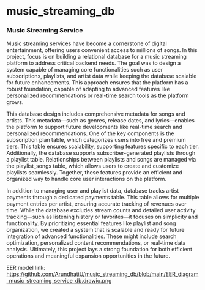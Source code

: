 # music_streaming_db
### Music Streaming Service

Music streaming services have become a cornerstone of digital entertainment, offering users convenient access to millions of songs.
In this project, focus is on building a relational database for a music streaming platform to address critical backend needs. 
The goal was to design a system capable of managing core functionalities such as user subscriptions, playlists, and artist data while keeping the database scalable for future enhancements. 
This approach ensures that the platform has a robust foundation, capable of adapting to advanced features like personalized recommendations or real-time search tools as the platform grows.

This database design includes comprehensive metadata for songs and artists. This metadata—such as genres, release dates, and lyrics—enables the platform to support future developments like real-time search and personalized recommendations. 
One of the key components is the subscription plan table, which categorizes users into free and premium tiers. 
This table ensures scalability, supporting features specific to each tier. 
Additionally, the database supports subscriber-generated playlists through a playlist table. 
Relationships between playlists and songs are managed via the playlist_songs table, which allows users to create and customize playlists seamlessly. 
Together, these features provide an efficient and organized way to handle core user interactions on the platform.

In addition to managing user and playlist data,  database tracks artist payments through a dedicated payments table. 
This table allows for multiple payment entries per artist, ensuring accurate tracking of revenues over time. 
While the database excludes stream counts and detailed user activity tracking—such as listening history or favorites—it focuses on simplicity and functionality. 
By prioritizing essential features like playlist and song organization, we created a system that is scalable and ready for future integration of advanced functionalities. 
These might include search optimization, personalized content recommendations, or real-time data analysis. 
Ultimately, this project lays a strong foundation for both efficient operations and meaningful expansion opportunities in the future.

EER model link:  https://github.com/ArundhatiU/music_streaming_db/blob/main/EER_diagram_music_streaming_service_db.drawio.png
